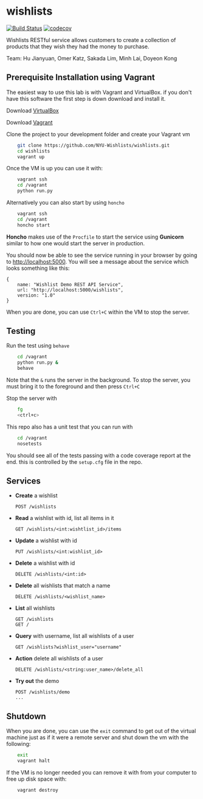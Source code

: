 # wishlists

[![Build Status](https://travis-ci.org/NYU-Wishlists/wishlists.svg?branch=master)](https://travis-ci.org/NYU-Wishlists/wishlists)
[![codecov](https://codecov.io/gh/NYU-Wishlists/wishlists/branch/master/graph/badge.svg)](https://codecov.io/gh/NYU-Wishlists/wishlists)

Wishlists RESTful service allows customers to create a collection of products that they wish they had the money to purchase.

Team: Hu Jianyuan, Omer Katz, Sakada Lim, Minh Lai, Doyeon Kong

## Prerequisite Installation using Vagrant

The easiest way to use this lab is with Vagrant and VirtualBox. if you don't have this software the first step is down download and install it.

Download [VirtualBox](https://www.virtualbox.org/)

Download [Vagrant](https://www.vagrantup.com/)

Clone the project to your development folder and create your Vagrant vm

```sh
    git clone https://github.com/NYU-Wishlists/wishlists.git
    cd wishlists
    vagrant up
```

Once the VM is up you can use it with:

```sh
    vagrant ssh
    cd /vagrant
    python run.py
```

Alternatively you can also start by using ` honcho `

```sh
    vagrant ssh
    cd /vagrant
    honcho start
```
__Honcho__ makes use of the ` Procfile ` to start the service using __Gunicorn__ similar to how one would start the server in production.


You should now be able to see the service running in your browser by going to
[http://localhost:5000](http://localhost:5000). You will see a message about the
service which looks something like this:

```
{
    name: "Wishlist Demo REST API Service",
    url: "http://localhost:5000/wishlists",
    version: "1.0"
}
```

When you are done, you can use `Ctrl+C` within the VM to stop the server.

## Testing

Run the test using ` behave `

``` sh
    cd /vagrant
    python run.py &
    behave
```

Note that the `&` runs the server in the background. To stop the server, you must bring it to the foreground and then press `Ctrl+C`

Stop the server with

```sh
    fg
    <ctrl+c>
```

This repo also has a unit test that you can run with

```sh
    cd /vagrant
    nosetests
```

You should see all of the tests passing with a code coverage report at the end. this is controlled by the `setup.cfg` file in the repo.

## Services

- **Create** a wishlist

  ```
  POST /wishlists
  ```

- **Read** a wishlist with id, list all items in it

  ```
  GET /wishlists/<int:wishtlist_id>/items
  ```

- **Update** a wishlist with id

  ```
  PUT /wishlists/<int:wishlist_id>
  ```

- **Delete** a wishlist with id

  ```
  DELETE /wishlists/<int:id>
  ```

- **Delete** all wishlists that match a name

  ```
  DELETE /wishlists/<wishlist_name>
  ```

- **List** all wishlists

  ```
  GET /wishlists
  GET /
  ```

- **Query** with username, list all wishlists of a user

  ```
  GET /wishlists?wishlist_user="username"
  ```

- **Action** delete all wishlists of a user

  ```
  DELETE /wishlists/<string:user_name>/delete_all
  ```

- **Try out** the demo

  ```
  POST /wishlists/demo
  ...
  ```

## Shutdown

When you are done, you can use the `exit` command to get out of the virtual machine just as if it were a remote server and shut down the vm with the following:

```sh
    exit
    vagrant halt
```

If the VM is no longer needed you can remove it with from your computer to free up disk space with:

```sh
    vagrant destroy
```
